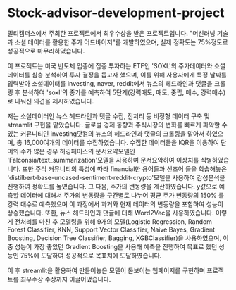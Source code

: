# Stock-advisor-development-project

멀티캠퍼스에서 주최한 프로젝트에서 최우수상을 받은 프로젝트입니다. "머신러닝 기술과 소셜 데이터를 활용한 주가 어드바이저"를 개발하였으며, 실제 정확도는 75%정도로 성공적으로 마무리하였습니다.

이 프로젝트는 미국 반도체 업종에 집중 투자하는 ETF인 'SOXL'의 주가데이터와 소셜데이터를 심층 분석하여 투자 결정을 돕고자 했으며, 이를 위해 사용자에게 특정 날짜를 입력받아 소셜데이터를 investing, naver, reddit에서 뉴스의 헤드라인과 댓글을 크롤링 후 분석하여 'soxl'의 종가를 예측하여 5단계(강력매도, 매도, 중립, 매수, 강력매수)로 나눠진 의견을 제시하였습니다. 

저는 소셜데이터인 뉴스 헤드라인과 댓글 수집, 전처리 등 비정형 데이터 구축 및 streamlit 구현을 맡았습니다. 글로벌 경제 동향과 주식시장의 변화를 빠르게 파악할 수 있는 커뮤니티인 investing닷컴의 뉴스의 헤드라인과 댓글의 크롤링을 맡아서 하였으며, 총 16,000여개의 데이터를 수집하였습니다. 수집한 데이터들을 IQR을 이용하여 단어의 수가 많은 경우 허깅페이스의 문서요약모델인 'Falconsia/text_summarization'모델을 사용하여 문서요약하여 이상치를 식별하였습니다. 또한 주식 커뮤니티의 특성에 따라 financial한 용어들과 신조어 들을 학습해놓은 'distilbert-base-uncased-sentiment-reddit-crypto'모델을 사용하여 감성분석을 진행하여 정확도를 높였습니다. 그 다음, 주가의 변동량을 계산하였습니다. y값으로 예측할 데이터에 대해서 주가의 변동량을 구간별로 나누어 평균 주가 변동량의 150% 를 강력 매수로 예측했으며 이 과정에서 과거와 현재 데이터의 변동량을 포함하여 성능이 상승했습니다. 또한, 뉴스 헤드라인과 댓글에 대해 Word2Vec을 사용하였습니다. 이렇게 전처리를 마친 후 모델링을 위해 9개의 모델(Logistic Regression, Random Forest Classifier, KNN, Support Vector Classifier, Naive Bayes, Gradient Boosting, Decision Tree Classifier, Bagging, XGBClassifier)을 사용하였으며, 이 중 성능이 가장 좋았던 Gradient Boosting을 사용해 예측을 진행하여 목표로 했던 성능인 75%에 도달하여 성공적으로 목표치에 도달하였습니다.

이 후 streamlit을 활용하여 만들어놓은 모델이 돋보이는 웹페이지를 구현하며 프로젝트를 최우수상 수상까지 이끌어냈습니다.
